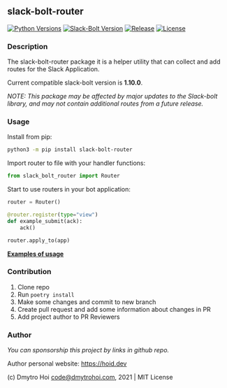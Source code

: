 ## slack-bolt-router

[![Python Versions](https://badgen.net/pypi/python/slack-bolt-router)](https://pypi.org/project/slack-bolt-router/)
[![Slack-Bolt Version](https://badgen.net/badge/icon/%5E1.10.0?icon=slack&label=slack-bolt)]()
[![Release](https://badgen.net/github/release/dmytrohoi/slack-bolt-router)](https://github.com/dmytrohoi/slack-bolt-router/releases)
[![License](https://badgen.net/github/license/dmytrohoi/slack-bolt-router)](https://github.com/dmytrohoi/slack-bolt-router/blob/master/LICENSE)

### Description

The slack-bolt-router package it is a helper utility that can collect and add
routes for the Slack Application.

Current compatible slack-bolt version is __1.10.0__.

_NOTE: This package may be affected by major updates to the Slack-bolt library,
and may not contain additional routes from a future release._

### Usage

Install from pip:

``` sh
python3 -m pip install slack-bolt-router
```

Import router to file with your handler functions:

```python
from slack_bolt_router import Router
```

Start to use routers in your bot application:
```python
router = Router()

@router.register(type="view")
def example_submit(ack):
    ack()

router.apply_to(app)
```

__[Examples of usage](https://github.com/dmytrohoi/slack-bolt-router/blob/master/examples)__

### Contribution

1. Clone repo
2. Run `poetry install`
3. Make some changes and commit to new branch
4. Create pull request and add some information about changes in PR
5. Add project author to PR Reviewers

### Author

_You can sponsorship this project by links in github repo._

Author personal website: https://hoid.dev

(c) Dmytro Hoi <code@dmytrohoi.com>, 2021 | MIT License
